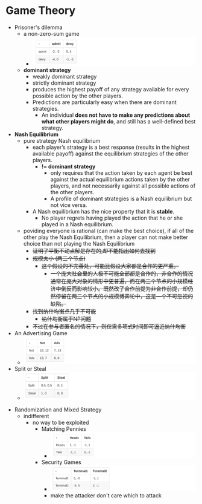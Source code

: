 # Game Theory

+ Prisoner's dilemma
    * a non-zero-sum game
        - ![Prisoner's dilemma](pics/PrisonersDilemma.png)
    * __dominant strategy__
        - weakly dominant strategy
        - strictly dominant strategy 
        - produces the highest payoff of any strategy available for every possible action by the other players.
        - Predictions are particularly easy when there are dominant strategies.
            + An individual __does not have to make any predictions about what other players might do__, and still has a well-defined best strategy.
+ __Nash Equilibrium__
    * pure strategy Nash equilibrium
        - each player’s strategy is a best response (results in the highest available payoff) against the equilibrium strategies of the other players.
            + __!= dominant strategy__
                * only requires that the action taken by each agent be best against the actual equilibrium actions taken by the other players, and not necessarily against all possible actions of the other players.
                * A profile of dominant strategies is a Nash equilibrium but not vice versa.
        - A Nash equilibrium has the nice property that it is __stable__.
            + No player regrets having played the action that he or she played in a Nash equilibrium.
    * poviding everyone is rational (can make the best choice), if all of the other play the Nash Equilibrium, then a player can not make better choice than not playing the Nash Equilibrium
        - ~~证明了平衡不动点解是存在的,却不能指出如何去找到~~
        - ~~规模太小 (两三个节点)~~
            + ~~这个假设的不完善处，可能比假设大家都是合作的更严重。~~
                * ~~一个庞大社会里的人极不可能全部都是合作的，非合作的情况通常在庞大对象的情形中更普遍，而在两三个节点的小规模经济中倒反而影响较小。既然改了合作前提为非合作前提，却仍然停留在两三个节点的小规模博弈论中，这是一个不可忽视的缺陷。~~
        - ~~找到纳什均衡点几乎不可能~~
            + ~~纳什均衡属于NP问题~~
        - ~~不过在参与者匿名的情况下，则仅需多项式时间即可逼近纳什均衡~~
+ An Advertising Game
    * ![An Advertising Game](pics/AnAdvertisingGame.png)
+ Split or Steal
    * ![Split or Steal](pics/SplitOrSteal.png)
*  Randomization and Mixed Strategy
    + indifferent
        * no way to be exploited
            + Matching Pennies
                * ![Matching Pennies](pics/MatchingPennies.png)
            + Security Games
                * ![Security Games](pics/SecurityGames.png)
                + make the attacker don't care which to attack
